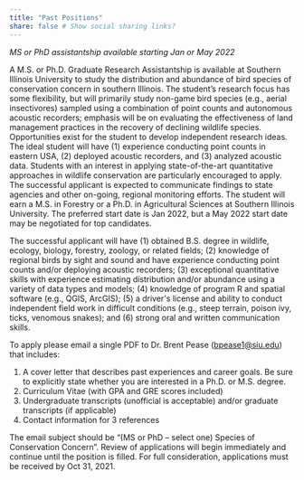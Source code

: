 ```yaml
---
title: "Past Positions"
share: false # Show social sharing links?
---
```



*MS or PhD assistantship available starting Jan or May 2022*    
  
  A M.S. or Ph.D. Graduate Research Assistantship is available at Southern Illinois University to study the distribution and abundance of bird species of conservation concern in southern Illinois. The student’s research focus has some flexibility, but will primarily study non-game bird species (e.g., aerial insectivores) sampled using a combination of point counts and autonomous acoustic recorders; emphasis will be on evaluating the effectiveness of land management practices in the recovery of declining wildlife species. Opportunities exist for the student to develop independent research ideas. The ideal student will have (1) experience conducting point counts in eastern USA, (2) deployed acoustic recorders, and (3) analyzed acoustic data. Students with an interest in applying state-of-the-art quantitative approaches in wildlife conservation are particularly encouraged to apply. The successful applicant is expected to communicate findings to state agencies and other on-going, regional monitoring efforts. The student will earn a M.S. in Forestry or a Ph.D. in Agricultural Sciences at Southern Illinois University. The preferred start date is Jan 2022, but a May 2022 start date may be negotiated for top candidates. 

The successful applicant will have (1) obtained B.S. degree in wildlife, ecology, biology, forestry, zoology, or related fields; (2) knowledge of regional birds by sight and sound and have experience conducting point counts and/or deploying acoustic recorders; (3) exceptional quantitative skills with experience estimating distribution and/or abundance using a variety of data types and models; (4) knowledge of program R and spatial software (e.g., QGIS, ArcGIS); (5) a driver's license and ability to conduct independent field work in difficult conditions (e.g., steep terrain, poison ivy, ticks, venomous snakes); and (6) strong oral and written communication skills.

To apply please email a single PDF to Dr. Brent Pease (bpease1@siu.edu) that includes: 

1. A cover letter that describes past experiences and career goals. Be sure to explicitly state whether you are interested in a Ph.D. or M.S. degree.
2. Curriculum Vitae (with GPA and GRE scores included)
3. Undergraduate transcripts (unofficial is acceptable) and/or graduate transcripts (if applicable)
4. Contact information for 3 references

The email subject should be “(MS or PhD – select one) Species of Conservation Concern”. Review of applications will begin immediately and continue until the position is filled. For full consideration, applications must be received by Oct 31, 2021.    
    
    
    
  
